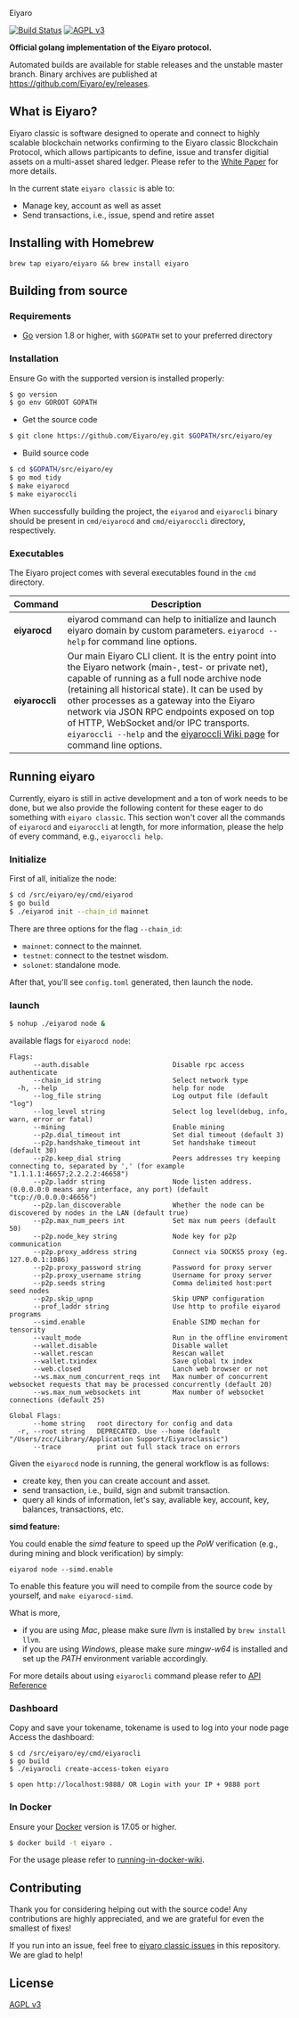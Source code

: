 Eiyaro

[![Build Status](https://travis-ci.org/Eiyaro/e.svg)](https://travis-ci.org/Eiyaro/ey) [![AGPL v3](https://img.shields.io/badge/license-AGPL%20v3-brightgreen.svg)](./LICENSE)

**Official golang implementation of the Eiyaro protocol.**

Automated builds are available for stable releases and the unstable master branch. Binary archives are published at https://github.com/Eiyaro/ey/releases.

## What is Eiyaro?

Eiyaro classic is software designed to operate and connect to highly scalable blockchain networks confirming to the Eiyaro classic Blockchain Protocol, which allows partipicants to define, issue and transfer digitial assets on a multi-asset shared ledger. Please refer to the [White Paper](https://github.com/Eiyaro/wiki/blob/master/en-US/Eiyaro-Technical-White-Paper-EN.pdf) for more details.

In the current state `eiyaro classic` is able to:

- Manage key, account as well as asset
- Send transactions, i.e., issue, spend and retire asset

## Installing with Homebrew

```
brew tap eiyaro/eiyaro && brew install eiyaro
```

## Building from source

### Requirements

- [Go](https://golang.org/doc/install) version 1.8 or higher, with `$GOPATH` set to your preferred directory

### Installation

Ensure Go with the supported version is installed properly:

```bash
$ go version
$ go env GOROOT GOPATH
```

- Get the source code

``` bash
$ git clone https://github.com/Eiyaro/ey.git $GOPATH/src/eiyaro/ey
```

- Build source code

``` bash
$ cd $GOPATH/src/eiyaro/ey
$ go mod tidy
$ make eiyarocd    
$ make eiyaroccli  
```

When successfully building the project, the `eiyarod` and `eiyarocli` binary should be present in `cmd/eiyarocd` and `cmd/eiyaroccli` directory, respectively.

### Executables

The Eiyaro project comes with several executables found in the `cmd` directory.

| Command      | Description                                                  |
| ------------ | ------------------------------------------------------------ |
| **eiyarocd**   | eiyarod command can help to initialize and launch eiyaro domain by custom parameters. `eiyarocd --help` for command line options. |
| **eiyaroccli** | Our main Eiyaro CLI client. It is the entry point into the Eiyaro network (main-, test- or private net), capable of running as a full node archive node (retaining all historical state). It can be used by other processes as a gateway into the Eiyaro network via JSON RPC endpoints exposed on top of HTTP, WebSocket and/or IPC transports. `eiyaroccli --help` and the [eiyaroccli Wiki page](https://github.com/Eiyaro/eiyaro-classic/wiki/Command-Line-Options) for command line options. |

## Running eiyaro

Currently, eiyaro is still in active development and a ton of work needs to be done, but we also provide the following content for these eager to do something with `eiyaro classic`. This section won't cover all the commands of `eiyarocd` and `eiyaroccli` at length, for more information, please the help of every command, e.g., `eiyaroccli help`.

### Initialize

First of all, initialize the node:

```bash
$ cd /src/eiyaro/ey/cmd/eiyarod
$ go build
$ ./eiyarod init --chain_id mainnet

```

There are three options for the flag `--chain_id`:

- `mainnet`: connect to the mainnet.
- `testnet`: connect to the testnet wisdom.
- `solonet`: standalone mode.

After that, you'll see `config.toml` generated, then launch the node.

### launch

``` bash
$ nohup ./eiyarod node &

```

available flags for `eiyarocd node`:

```
Flags:
      --auth.disable                     Disable rpc access authenticate
      --chain_id string                  Select network type
  -h, --help                             help for node
      --log_file string                  Log output file (default "log")
      --log_level string                 Select log level(debug, info, warn, error or fatal)
      --mining                           Enable mining
      --p2p.dial_timeout int             Set dial timeout (default 3)
      --p2p.handshake_timeout int        Set handshake timeout (default 30)
      --p2p.keep_dial string             Peers addresses try keeping connecting to, separated by ',' (for example "1.1.1.1:46657;2.2.2.2:46658")
      --p2p.laddr string                 Node listen address. (0.0.0.0:0 means any interface, any port) (default "tcp://0.0.0.0:46656")
      --p2p.lan_discoverable             Whether the node can be discovered by nodes in the LAN (default true)
      --p2p.max_num_peers int            Set max num peers (default 50)
      --p2p.node_key string              Node key for p2p communication
      --p2p.proxy_address string         Connect via SOCKS5 proxy (eg. 127.0.0.1:1086)
      --p2p.proxy_password string        Password for proxy server
      --p2p.proxy_username string        Username for proxy server
      --p2p.seeds string                 Comma delimited host:port seed nodes
      --p2p.skip_upnp                    Skip UPNP configuration
      --prof_laddr string                Use http to profile eiyarod programs
      --simd.enable                      Enable SIMD mechan for tensority
      --vault_mode                       Run in the offline enviroment
      --wallet.disable                   Disable wallet
      --wallet.rescan                    Rescan wallet
      --wallet.txindex                   Save global tx index
      --web.closed                       Lanch web browser or not
      --ws.max_num_concurrent_reqs int   Max number of concurrent websocket requests that may be processed concurrently (default 20)
      --ws.max_num_websockets int        Max number of websocket connections (default 25)

Global Flags:
      --home string   root directory for config and data
  -r, --root string   DEPRECATED. Use --home (default "/Users/zcc/Library/Application Support/Eiyaroclassic")
      --trace         print out full stack trace on errors
```

Given the `eiyarocd` node is running, the general workflow is as follows:

- create key, then you can create account and asset.
- send transaction, i.e., build, sign and submit transaction.
- query all kinds of information, let's say, avaliable key, account, key, balances, transactions, etc.

__simd feature:__

You could enable the _simd_ feature to speed up the _PoW_ verification (e.g., during mining and block verification) by simply:
```
eiyarod node --simd.enable
```

To enable this feature you will need to compile from the source code by yourself, and `make eiyarocd-simd`. 

What is more,

+ if you are using _Mac_, please make sure _llvm_ is installed by `brew install llvm`.
+ if you are using _Windows_, please make sure _mingw-w64_ is installed and set up the _PATH_ environment variable accordingly.

For more details about using `eiyarocli` command please refer to [API Reference](https://github.com/Eiyaro/ey/wiki/API-Reference)

### Dashboard

Copy and save your tokename, tokename is used to log into your node page Access the dashboard:

```
$ cd /src/eiyaro/ey/cmd/eiyarocli
$ go build
$ ./eiyarocli create-access-token eiyaro

$ open http://localhost:9888/ OR Login with your IP + 9888 port
```

### In Docker

Ensure your [Docker](https://www.docker.com/) version is 17.05 or higher.

```bash
$ docker build -t eiyaro .
```

For the usage please refer to [running-in-docker-wiki](https://github.com/Eiyaro/ey/wiki/Running-in-Docker).

## Contributing

Thank you for considering helping out with the source code! Any contributions are highly appreciated, and we are grateful for even the smallest of fixes!

If you run into an issue, feel free to [eiyaro classic issues](https://github.com/Eiyaro/ey/issues/) in this repository. We are glad to help!

## License

[AGPL v3](./LICENSE)
